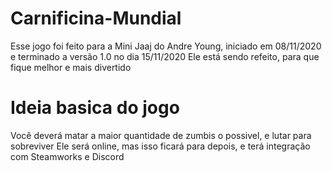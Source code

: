 # Carnificina-Mundial
Esse jogo foi feito para a Mini Jaaj do Andre Young, iniciado em 08/11/2020 e terminado a versão 1.0 no dia 15/11/2020
Ele está sendo refeito, para que fique melhor e mais divertido

# Ideia basica do jogo
Você deverá matar a maior quantidade de zumbis o possivel, e lutar para sobreviver
Ele será online, mas isso ficará para depois, e terá integração com Steamworks e Discord
